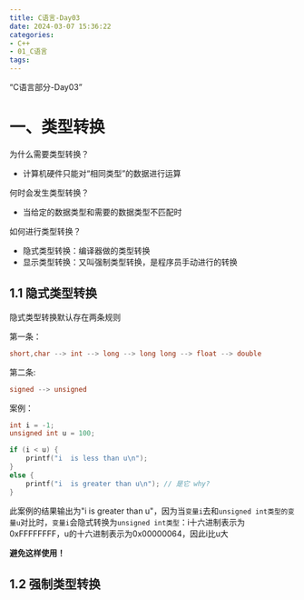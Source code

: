 ```yaml
---
title: C语言-Day03
date: 2024-03-07 15:36:22
categories:
- C++
- 01_C语言
tags:
---
```


“C语言部分-Day03”

# 一、类型转换

为什么需要类型转换？

- 计算机硬件只能对“相同类型”的数据进行运算

何时会发生类型转换？

- 当给定的数据类型和需要的数据类型不匹配时

如何进行类型转换？

- 隐式类型转换：编译器做的类型转换
- 显示类型转换：又叫强制类型转换，是程序员手动进行的转换



## 1.1 隐式类型转换

隐式类型转换默认存在两条规则

第一条：

```c
short,char --> int --> long --> long long --> float --> double
```

第二条:

```c
signed --> unsigned
```

案例：

```c
int i = -1;
unsigned int u = 100;

if (i < u) {
    printf("i  is less than u\n");
}
else {
    printf("i  is greater than u\n"); // 是它 why?
}
```

此案例的结果输出为"i  is greater than u"，因为当`变量i`去和`unsigned int类型的变量u`对比时，`变量i`会隐式转换为`unsigned int类型`：i十六进制表示为0xFFFFFFFF，u的十六进制表示为0x00000064，因此i比u大

**避免这样使用！**



## 1.2 强制类型转换

